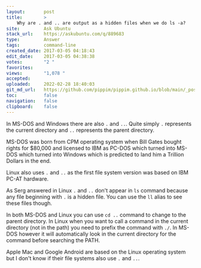 ```yaml
---
layout:       post
title:        >
    Why are . and .. are output as a hidden files when we do ls -a?
site:         Ask Ubuntu
stack_url:    https://askubuntu.com/q/889683
type:         Answer
tags:         command-line
created_date: 2017-03-05 04:18:43
edit_date:    2017-03-05 04:38:38
votes:        "2 "
favorites:    
views:        "1,078 "
accepted:     
uploaded:     2022-02-28 18:40:03
git_md_url:   https://github.com/pippim/pippim.github.io/blob/main/_posts/2017/2017-03-05-Why-are-.-and-..-are-output-as-a-hidden-files-when-we-do-ls-a_.md
toc:          false
navigation:   false
clipboard:    false
---
```


In MS-DOS and Windows there are also `.` and `..`. Quite simply `.` represents the current directory and `..` represents the parent directory.

MS-DOS was born from CPM operating system when Bill Gates bought rights for $80,000 and licensed to IBM as PC-DOS which turned into MS-DOS which turned into Windows which is predicted to land him a Trillion Dollars in the end.

Linux also uses `.` and `..` as the first file system version was based on IBM PC-AT hardware.

As Serg answered in Linux `.` and `..` don't appear in `ls` command because any file beginning with `.` is a hidden file. You can use the `ll` alias to see these files though.

In both MS-DOS and Linux you can use `cd ..` command to change to the parent directory. In Linux when you want to call a command in the current directory (not in the path) you need to prefix the command with `./`. In MS-DOS however it will automatically look in the current directory for the command before searching the PATH.

Apple Mac and Google Android are based on the Linux operating system but I don't know if their file systems also use `.` and `..`.
